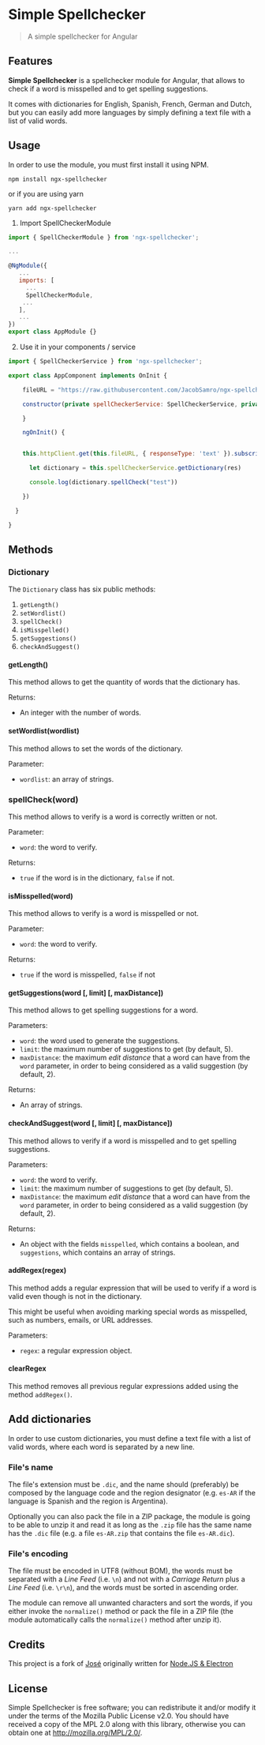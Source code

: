 Simple Spellchecker
===================

> A simple spellchecker for Angular


Features
--------

**Simple Spellchecker** is a spellchecker module for Angular, that allows to check if a word is misspelled and to get spelling suggestions.

It comes with dictionaries for English, Spanish, French, German and Dutch, but you can easily add more languages by simply defining a text file with a list of valid words.


Usage
-----

In order to use the module, you must first install it using NPM.

    npm install ngx-spellchecker
    
or if you are using yarn
    
    yarn add ngx-spellchecker


1. Import SpellCheckerModule
```javascript
import { SpellCheckerModule } from 'ngx-spellchecker';

...

@NgModule({
   ...
   imports: [
     ...
     SpellCheckerModule,
    ...
   ],
   ...
})
export class AppModule {}
```
2. Use it in your components / service

```javascript
import { SpellCheckerService } from 'ngx-spellchecker';

export class AppComponent implements OnInit {

    fileURL = "https://raw.githubusercontent.com/JacobSamro/ngx-spellchecker/master/dict/normalized_en-US.dic"

    constructor(private spellCheckerService: SpellCheckerService, private httpClient: HttpClient) {

    }

    ngOnInit() {


    this.httpClient.get(this.fileURL, { responseType: 'text' }).subscribe((res: any) => {

      let dictionary = this.spellCheckerService.getDictionary(res)

      console.log(dictionary.spellCheck("test"))

    })

  }

}
```

Methods
-------

### Dictionary

The `Dictionary` class has six public methods: 

1. `getLength()`
2. `setWordlist()`
3. `spellCheck()`
4. `isMisspelled()`
5. `getSuggestions()`
6. `checkAndSuggest()`

#### getLength()

This method allows to get the quantity of words that the dictionary has.

Returns:
 * An integer with the number of words. 

#### setWordlist(wordlist)

This method allows to set the words of the dictionary.

Parameter:
 * `wordlist`: an array of strings.

### spellCheck(word)

This method allows to verify is a word is correctly written or not.

Parameter:
 * `word`: the word to verify.

Returns:
 * `true` if the word is in the dictionary, `false` if not. 

#### isMisspelled(word)

This method allows to verify is a word is misspelled or not.

Parameter:
 * `word`: the word to verify.

Returns:
 * `true` if the word is misspelled, `false` if not

#### getSuggestions(word [, limit] [, maxDistance])

This method allows to get spelling suggestions for a word.

Parameters:
 * `word`: the word used to generate the suggestions.
 * `limit`: the maximum number of suggestions to get (by default, 5).
 * `maxDistance`: the maximum _edit distance_ that a word can have from the `word` parameter, in order to being considered as a valid suggestion (by default, 2).

Returns:
 * An array of strings.

#### checkAndSuggest(word [, limit] [, maxDistance])

This method allows to verify if a word is misspelled and to get spelling suggestions.

Parameters:
 * `word`: the word to verify.
 * `limit`: the maximum number of suggestions to get (by default, 5).
 * `maxDistance`: the maximum _edit distance_ that a word can have from the `word` parameter, in order to being considered as a valid suggestion (by default, 2).

Returns:
 * An object with the fields `misspelled`, which contains a boolean, and `suggestions`, which contains an array of strings.

#### addRegex(regex)

This method adds a regular expression that will be used to verify if a word is valid even though is not in the dictionary.

This might be useful when avoiding marking special words as misspelled, such as numbers, emails, or URL addresses.

Parameters:
 * `regex`: a regular expression object.

#### clearRegex

This method removes all previous regular expressions added using the method `addRegex()`.

Add dictionaries
----------------

In order to use custom dictionaries, you must define a text file with a list of valid words, where each word is separated by a new line. 

### File's name

The file's extension must be `.dic`, and the name should (preferably) be composed by the language code and the region designator (e.g. `es-AR` if the language is Spanish and the region is Argentina).

Optionally you can also pack the file in a ZIP package, the module is going to be able to unzip it and read it as long as the `.zip` file has the same name has the `.dic` file (e.g. a file `es-AR.zip` that contains the file `es-AR.dic`). 

### File's encoding

The file must be encoded in UTF8 (without BOM), the words must be separated with a _Line Feed_ (i.e. `\n`) and not with a _Carriage Return_ plus a _Line Feed_ (i.e. `\r\n`), and the words must be sorted in ascending order.

The module can remove all unwanted characters and sort the words, if you either invoke the `normalize()` method or pack the file in a ZIP file (the module automatically calls the `normalize()` method after unzip it).

Credits
-------
This project is a fork of [José](https://github.com/jfmdev) originally written for [Node.JS & Electron](https://github.com/jfmdev/simple-spellchecker)


License
-------

Simple Spellchecker is free software; you can redistribute it and/or modify it under the terms of the Mozilla Public License v2.0. 
You should have received a copy of the MPL 2.0 along with this library, otherwise you can obtain one at <http://mozilla.org/MPL/2.0/>.
